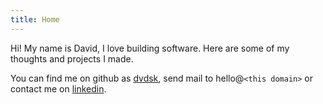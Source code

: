 ```yaml
---
title: Home
---
```


Hi! My name is David, I love building software. Here are some of my thoughts and projects I made.

You can find me on github as [dvdsk](https://github.com/dvdsk), send mail to hello@`<this domain>` or contact me on [linkedin](www.linkedin.com/in/david-k-6a57771a1/).
